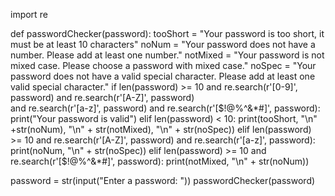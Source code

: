 
import re

def passwordChecker(password):
    tooShort = "Your password is too short, it must be at least 10 characters"
    noNum = "Your password does not have a number. Please add at least one number."
    notMixed = "Your password is not mixed case. Please choose a password with mixed case."
    noSpec = "Your password does not have a valid special character. Please add at least one valid special character."
    if len(password) >= 10 and re.search(r'[0-9]', password) and re.search(r'[A-Z]', password) \
            and re.search(r'[a-z]', password) and re.search(r'[$!@%^&*#]', password):
        print("Your password is valid")
    elif len(password) < 10:
        print(tooShort, "\n" +str(noNum), "\n" + str(notMixed), "\n" + str(noSpec))
    elif len(password) >= 10 and re.search(r'[A-Z]', password) and re.search(r'[a-z]', password):
        print(noNum, "\n" + str(noSpec))
    elif len(password) >= 10 and re.search(r'[$!@%^&*#]', password):
        print(notMixed, "\n" + str(noNum))


password = str(input("Enter a password: "))
passwordChecker(password)
